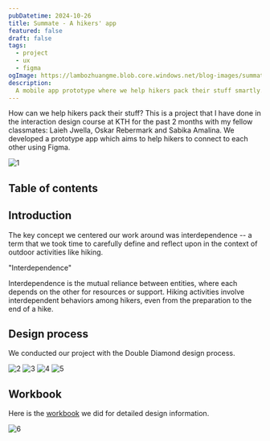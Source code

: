 ```yaml
---
pubDatetime: 2024-10-26
title: Summate - A hikers' app
featured: false
draft: false
tags:
  - project
  - ux
  - figma
ogImage: https://lambozhuangme.blob.core.windows.net/blog-images/summate-a-hikers-app/1.jpg
description:
  A mobile app prototype where we help hikers pack their stuff smartly. This is a project that I have done in the interaction design course at KTH.
---
```


How can we help hikers pack their stuff? This is a project that I have done in the interaction design course at KTH for the past 2 months with my fellow classmates: Laieh Jwella, Oskar Rebermark and Sabika Amalina. We developed a prototype app which aims to help hikers to connect to each other using Figma.

<img src="https://lambozhuangme.blob.core.windows.net/blog-images/summate-a-hikers-app/1.jpg" class="mx-auto" alt="1">

## Table of contents

## Introduction

The key concept we centered our work around was interdependence -- a term that we took time to carefully define and reflect upon in the context of outdoor activities like hiking.

"Interdependence"

Interdependence is the mutual reliance between entities, where each depends on the other for resources or support. Hiking activities involve interdependent behaviors among hikers, even from the preparation to the end of a hike.

## Design process

We conducted our project with the Double Diamond design process.

<img src="https://lambozhuangme.blob.core.windows.net/blog-images/summate-a-hikers-app/2.jpg" class="mx-auto" alt="2">

<img src="https://lambozhuangme.blob.core.windows.net/blog-images/summate-a-hikers-app/3.jpg" class="mx-auto" alt="3">

<img src="https://lambozhuangme.blob.core.windows.net/blog-images/summate-a-hikers-app/4.jpg" class="mx-auto" alt="4">

<img src="https://lambozhuangme.blob.core.windows.net/blog-images/summate-a-hikers-app/5.jpg" class="mx-auto" alt="5">

## Workbook

Here is the [workbook](https://lambozhuangme.blob.core.windows.net/blog-images/summate-a-hikers-app/summate-workbook.pdf) we did for detailed design information.

<img src="https://lambozhuangme.blob.core.windows.net/blog-images/summate-a-hikers-app/6.jpg" class="mx-auto" alt="6">
